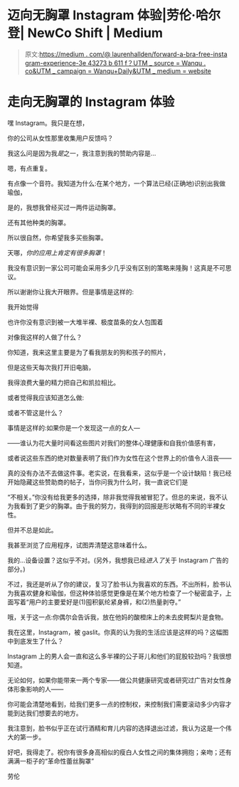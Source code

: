 # 迈向无胸罩 Instagram 体验|劳伦·哈尔登| NewCo Shift | Medium

> 原文:[https://medium . com/@ laurenhallden/forward-a-bra-free-insta gram-experience-3e 43273 b 611 f？UTM _ source = Wanqu . co&UTM _ campaign = Wanqu+Daily&UTM _ medium = website](https://medium.com/@laurenhallden/towards-a-bra-free-instagram-experience-3e43273b611f?utm_source=wanqu.co&utm_campaign=Wanqu+Daily&utm_medium=website)

# 走向无胸罩的 Instagram 体验

嘿 Instagram。我只是在想，



你的公司从女性那里收集用户反馈吗？



我这么问是因为我*是*之一，我注意到我的赞助内容是…



嗯，有点重复。



有点像一个音符。我知道为什么:在某个地方，一个算法已经(正确地)识别出我做瑜伽，



是的，我想我曾经买过一两件运动胸罩。



还有其他种类的胸罩。



所以很自然，你希望我多买些胸罩。



天哪，*你的应用上肯定有很多胸罩*！



我没有意识到一家公司可能会采用多少几乎没有区别的策略来隆胸！这真是不可思议。



所以谢谢你让我大开眼界。但是事情是这样的:



我开始觉得



也许你没有意识到被一大堆半裸、极度苗条的女人包围着



对像我这样的人做了什么？



你知道，我来这里主要是为了看我朋友的狗和孩子的照片，



但是这些天每次我打开旧电脑，



我得浪费大量的精力把自己和凯拉相比。



或者觉得我应该知道怎么做:



或者不管这是什么？



事情是这样的:如果你是一个发现这一点的女人—



——谁认为花大量时间看这些图片对我们的整体心理健康和自我价值感有害，



或者说这些东西的绝对数量表明了我们作为女性在这个世界上的价值令人沮丧——



真的没有办法不去做这件事。老实说，在我看来，这似乎是一个设计缺陷！我已经开始隐藏这些赞助商的帖子，当你问我为什么时，我一直说它们是



“不相关。”你没有给我更多的选择，除非我觉得我被冒犯了。但总的来说，我不认为我看到了更少的胸罩。由于我的努力，我得到的回报是形状略有不同的半裸女性。



但并不总是如此。



我甚至浏览了应用程序，试图弄清楚这意味着什么。



我的…设备设置？这似乎不对。(另外，我想我已经*进入了*关于 Instagram 广告的部分。)

不过，我还是听从了你的建议，复习了脸书认为我喜欢的东西。不出所料，脸书认为我喜欢健身和瑜伽，但这种体验感觉更像是在某个地方检查了一个秘密盒子，上面写着“用户的主要爱好是(1)囤积氨纶紧身裤，和(2)热量剥夺。”



哦，关于这一点:你偶尔会告诉我，放在他妈的酸橙床上的未去皮鳄梨片是食物。



我在这里，Instagram，被 gaslit。你真的认为我的生活应该是这样的吗？这幅图中到底发生了什么？



Instagram 上的男人会一直和这么多半裸的公子哥儿和他们的屁股较劲吗？我很想知道。



无论如何，如果你能带来一两个专家——做公共健康研究或者研究过广告对女性身体形象影响的人——



你可能会清楚地看到，给我们更多一点的控制权，来控制我们需要滚动多少内容才能到达我们想要去的地方。



我注意到，脸书似乎正在试行酒精和育儿内容的选择退出过滤，我认为这是一个伟大的第一步。



好吧，我得走了。祝你有很多身高相似的瘦白人女性之间的集体拥抱；亲吻；还有满满一柜子的“革命性蕾丝胸罩”

劳伦

































































